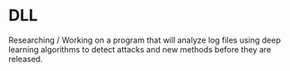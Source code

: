 DLL
===

Researching / Working on a program that will analyze log files using deep learning algorithms to detect attacks and new methods before they are released.
